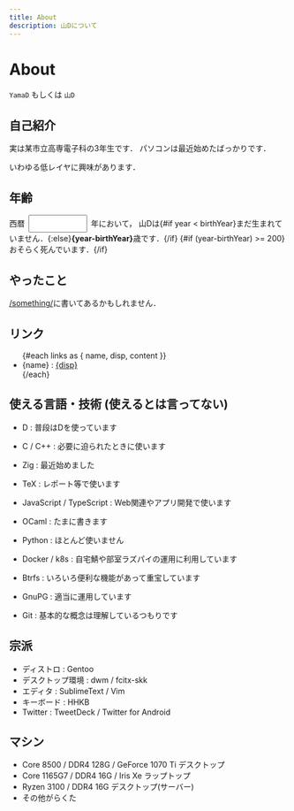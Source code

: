 ```yaml
---
title: About
description: 山Dについて
---
```


<script>
  import contacts from "$lib/contacts.json"
  const links = [
    { name: "GitHub", disp: "@yamader", content: "https://github.com/yamader" },
    ...contacts,
  ]
  const birthYear = 2005
  let year = new Date().getFullYear()
</script>

<style lang="scss">
  .yearNum {
    width: 8em;
    margin: 0 .5em;
    padding: .5em;
  }
</style>

# About

`YamaD` もしくは `山D`

## 自己紹介

実は某市立高専電子科の3年生です．
パソコンは最近始めたばっかりです．

いわゆる低レイヤに興味があります．

## 年齢

西暦<input type=number bind:value={year} class="yearNum" />年において，
山Dは{#if year < birthYear}まだ生まれていません．{:else}<strong>{year-birthYear}</strong>歳です．{/if}
{#if (year-birthYear) >= 200}おそらく死んでいます．{/if}

## やったこと

[/something/](/something/)に書いてあるかもしれません．

## リンク

<ul>
  {#each links as { name, disp, content }}
    <li>{name} : <a href={content} target="_blank" rel="external">{disp}</a></li>
  {/each}
</ul>

## 使える言語・技術 (使えるとは言ってない)

- D : 普段はDを使っています
- C / C++ : 必要に迫られたときに使います
- Zig : 最近始めました
- TeX : レポート等で使います
- JavaScript / TypeScript : Web関連やアプリ開発で使います
- OCaml : たまに書きます
- Python : ほとんど使いません


- Docker / k8s : 自宅鯖や部室ラズパイの運用に利用しています
- Btrfs : いろいろ便利な機能があって重宝しています
- GnuPG : 適当に運用しています
- Git : 基本的な概念は理解しているつもりです

## 宗派

- ディストロ : Gentoo
- デスクトップ環境 : dwm / fcitx-skk
- エディタ : SublimeText / Vim
- キーボード : HHKB
- Twitter : TweetDeck / Twitter for Android

## マシン

- Core 8500 / DDR4 128G / GeForce 1070 Ti デスクトップ
- Core 1165G7 / DDR4 16G / Iris Xe ラップトップ
- Ryzen 3100 / DDR4 16G デスクトップ(サーバー)
- その他がらくた
